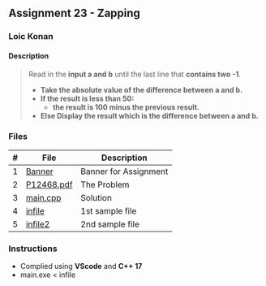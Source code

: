 ## Assignment 23 - Zapping

### Loic Konan

#### Description
>
> Read in the **input a and b** until the last line that **contains two -1**.
>
> - **Take the absolute value of the difference between a and b.**
> - **If the result is less than 50:**
>   - **the result is 100 minus the previous result.**
> - **Else Display the result which is the difference between a and b.**
>
### Files

|   #   | File                     | Description           |
| :---: | ------------------------ | --------------------- |
|   1   | [Banner](Banner)         | Banner for Assignment |
|   2   | [P12468.pdf](P12468.pdf) | The Problem           |
|   3   | [main.cpp](main.cpp)     | Solution              |
|   4   | [infile](infile)         | 1st sample file       |
|   5   | [infile2](infile2)       | 2nd sample file       |

### Instructions

- Complied using **VScode** and **C++ 17**
- main.exe < infile
